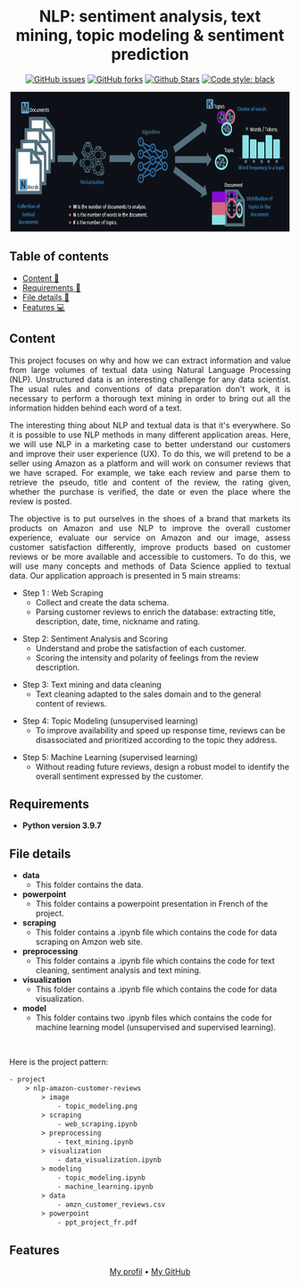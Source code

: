 <h1 align="center">NLP: sentiment analysis, text mining, topic modeling & sentiment prediction</h1> 

<p align="center"> 
<a href="https://github.com/lprtk/nlp-amazon-customer-reviews/issues"><img alt="GitHub issues" src="https://img.shields.io/github/issues/lprtk/nlp-amazon-customer-reviews"></a> 
<a href="https://github.com/lprtk/nlp-amazon-customer-reviews/network"><img alt="GitHub forks" src="https://img.shields.io/github/forks/lprtk/nlp-amazon-customer-reviews"></a> 
<a href="https://github.com/lprtk/nlp-amazon-customer-reviews/stargazers"><img alt="Github Stars" src="https://img.shields.io/github/stars/lprtk/nlp-amazon-customer-reviews"></a> 
<a href="https://github.com/lprtk/nlp-amazon-customer-reviews/"><img alt="Code style: black" src="https://img.shields.io/badge/code%20style-black-000000.svg"></a> 
</p> 


<p align="center">
<img alt="MAP_i94 " src="image/topic_modeling.PNG" width="500" height="250">
</p>


## Table of contents 
* [Content :mag_right:](#Content)
* [Requirements :page_with_curl:](#Requirements)
* [File details :open_file_folder:](#File-details)
* [Features :computer:](#Features) 

<a id="section01"></a> 
## Content 

<p align="justify">This project focuses on why and how we can extract information and value from large volumes of textual data using Natural Language Processing (NLP). Unstructured data is an interesting challenge for any data scientist. The usual rules and conventions of data preparation don't work, it is necessary to perform a thorough text mining in order to bring out all the information hidden behind each word of a text.</p> 

<p align="justify">The interesting thing about NLP and textual data is that it's everywhere. So it is possible to use NLP methods in many different application areas. Here, we will use NLP in a marketing case to better understand our customers and improve their user experience (UX). To do this, we will pretend to be a seller using Amazon as a platform and will work on consumer reviews that we have scraped. For example, we take each review and parse them to retrieve the pseudo, title and content of the review, the rating given, whether the purchase is verified, the date or even the place where the review is posted.</p>

<p align="justify">The objective is to put ourselves in the shoes of a brand that markets its products on Amazon and use NLP to improve the overall customer experience, evaluate our service on Amazon and our image, assess customer satisfaction differently, improve products based on customer reviews or be more available and accessible to customers. To do this, we will use many concepts and methods of Data Science applied to textual data. Our application approach is presented in 5 main streams:</p>
<ul>
    <li>
        Step 1 : Web Scraping
        <ul>
            <li>Collect and create the data schema.</li>
            <li>Parsing customer reviews to enrich the database: extracting title, description, date, time, nickname and rating.</li>
        </ul>
    </li>
</ul>
<ul>
    <li>
        Step 2: Sentiment Analysis and Scoring
        <ul>
            <li>Understand and probe the satisfaction of each customer.</li>
            <li>Scoring the intensity and polarity of feelings from the review description.</li>
        </ul>
    </li>
</ul>
<ul>
    <li>
        Step 3: Text mining and data cleaning
        <ul>
            <li>Text cleaning adapted to the sales domain and to the general content of reviews.</li>
        </ul>
    </li>
</ul>
<ul>
    <li>
        Step 4: Topic Modeling (unsupervised learning)
        <ul>
            <li>To improve availability and speed up response time, reviews can be disassociated and prioritized according to the topic they address.</li>
        </ul>
    </li>
</ul>
<ul>
    <li>
        Step 5: Machine Learning (supervised learning)
        <ul>
            <li>Without reading future reviews, design a robust model to identify the overall sentiment expressed by the customer.</li>
        </ul>
    </li>
</ul>

<a id="section02"></a> 
## Requirements
* **Python version 3.9.7** 


<a id="section03"></a> 
## File details
* **data**
  * This folder contains the data.
* **powerpoint**
  * This folder contains a powerpoint presentation in French of the project.
* **scraping**
  * This folder contains a .ipynb file which contains the code for data scraping on Amzon web site.
* **preprocessing**
  * This folder contains a .ipynb file which contains the code for text cleaning, sentiment analysis and text mining.
* **visualization**
  * This folder contains a .ipynb file which contains the code for data visualization.
* **model**
  * This folder contains two .ipynb files which contains the code for machine learning model (unsupervised and supervised learning).

</br> 

Here is the project pattern: 
```
- project 
    > nlp-amazon-customer-reviews
        > image 
            - topic_modeling.png
        > scraping 
            - web_scraping.ipynb
        > preprocessing
            - text_mining.ipynb
        > visualization 
            - data_visualization.ipynb
        > modeling 
            - topic_modeling.ipynb
            - machine_learning.ipynb
        > data 
            - amzn_customer_reviews.csv
        > powerpoint 
            - ppt_project_fr.pdf
```

<a id="section04"></a> 
## Features 
<p align="center"><a href="https://github.com/lprtk/lprtk">My profil</a> • 
<a href="https://github.com/lprtk/lprtk">My GitHub</a></p>

